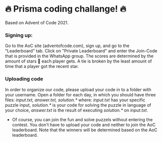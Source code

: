 # 🔥 Prisma coding challange! 🔥
Based on Advent of Code 2021.

### Signing up:
Go to the AoC site (adventofcode.com), sign up, and go to the "Leaderboard" tab. Click on "Private Leaderboard" and enter the Join-Code that is provided in the WhatsApp group.
The scores are determined by the amount of stars 🌟 each player gets. A tie is broken by the least amount of time that a player got the recent star.

### Uploading code
In order to organize our code, please upload your code in to a folder with your username. Open a folder for each day, in which you should have three files:
_input.txt, answer.txt, solution.*_ where: _input.txt_ has your specific puzzle input, _solution.*_ is your code for solving the puzzle in language of your choice, _answer.txt_ is the result of executing _solution.*_ on _input.txt_. 


* Of course, you can join the fun and solve puzzels without entering the contest. You don't have to upload your code and neither to join the AoC leaderboard. Note that the winners will be determined based on the AoC leaderboard.
